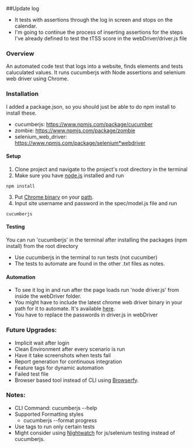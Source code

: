 ##Update log
* It tests with assertions through the log in screen and stops on the calendar. 
* I'm going to continue the process of inserting assertions for the steps I've already defined to test the tTSS score in the webDriver/driver.js file

### Overview
An automated code test that logs into a website, finds elements and tests caluculated values. It runs cucumberjs with Node assertions and selenium web driver using Chrome. 

### Installation
I added a package.json, so you should just be able to do npm install to install these. 
* cucumberjs: https://www.npmjs.com/package/cucumber
* zombie: https://www.npmjs.com/package/zombie
* selenium_web_driver: https://www.npmjs.com/package/selenium*webdriver

#### Setup
1. Clone project and navigate to the project's root directory in the terminal
2. Make sure you have [node.js](https://nodejs.org/en/) installed and run
```
npm install 
```
3. Put [Chrome binary](http://chromedriver.storage.googleapis.com/index.html) on your [path](https://sites.google.com/a/chromium.org/chromedriver/getting-started). 
4. Input site username and password in the spec/model.js file and run
```
cucumberjs
```
#### Testing
You can run 'cucumberjs' in the terminal after installing the packages (npm install) from the root directory
* Use cucumberjs in the terminal to run tests (not cucumber)
* The tests to automate are found in the other .txt files as notes. 

#### Automation
* To see it log in and run after the page loads run 'node driver.js' from inside the webDriver folder. 
* You might have to include the latest chrome web driver binary in your path for it to automate. It's available [here](http://chromedriver.storage.googleapis.com/index.html).
* You have to replace the passwords in driver.js in webDriver

### Future Upgrades:
* Implicit wait after login
* Clean Environment after every scenario is run
* Have it take screenshots when tests fail
* Report generation for continuous integration
* Feature tags for dynamic automation
* Failed test file
* Browser based tool instead of CLI using [Browserfy](http://browserify.org/).

### Notes:
* CLI Command: cucumberjs --help
* Supported Formatting styles
	* cucumberjs --format progress
* Use tags to run only certain tests
* Might consider using [Nightwatch](http://nightwatchjs.org/) for js/selenium testing instead of cucumberjs. 

